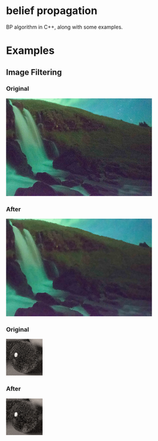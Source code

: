 # belief propagation

BP algorithm in C++, along with some examples.

# Examples

## Image Filtering

### Original
![img3](https://github.com/clearlycloudy/belief/blob/master/tests/img3.png?raw=true)
### After
![img3after](https://github.com/clearlycloudy/belief/blob/master/tests/out_img3.png?raw=true)


### Original
![img2](https://github.com/clearlycloudy/belief/blob/master/tests/img2.png?raw=true)
### After
![img2after](https://github.com/clearlycloudy/belief/blob/master/tests/out_img2.png?raw=true)
